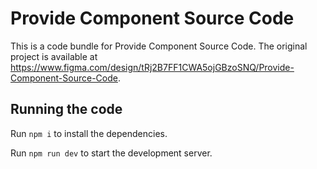 
  # Provide Component Source Code

  This is a code bundle for Provide Component Source Code. The original project is available at https://www.figma.com/design/tRj2B7FF1CWA5ojGBzoSNQ/Provide-Component-Source-Code.

  ## Running the code

  Run `npm i` to install the dependencies.

  Run `npm run dev` to start the development server.
  